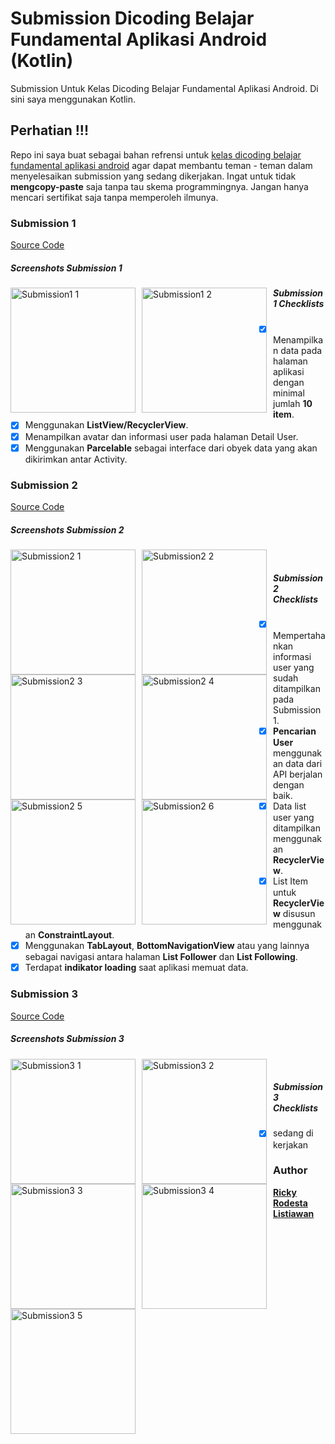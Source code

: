 ﻿# Submission Dicoding Belajar Fundamental Aplikasi Android (Kotlin)
Submission Untuk Kelas Dicoding Belajar Fundamental Aplikasi Android. Di sini saya menggunakan Kotlin.

## Perhatian !!!
Repo ini saya buat sebagai bahan refrensi untuk  [kelas dicoding belajar fundamental aplikasi android](https://www.dicoding.com/academies/14) agar dapat membantu teman - teman dalam menyelesaikan submission yang sedang dikerjakan. Ingat untuk tidak <strong>mengcopy-paste</strong> saja tanpa tau skema programmingnya. Jangan hanya mencari sertifikat saja tanpa memperoleh ilmunya.

### Submission 1
[Source Code](https://github.com/rodesta2212/Submission_Dicoding_Belajar-Fundamental-Aplikasi-Android/tree/master/RodestaDicodingSubmission1)

##### Screenshots Submission 1
<img src="https://github.com/rodesta2212/Submission_Dicoding_Belajar-Fundamental-Aplikasi-Android/blob/master/screenshot/submission1_1.png"
     alt="Submission1 1"
     style="float: left; margin-right: 10px;"
     width="200" /> 
<img src="https://github.com/rodesta2212/Submission_Dicoding_Belajar-Fundamental-Aplikasi-Android/blob/master/screenshot/submission1_2.png"
     alt="Submission1 2"
     style="float: left; margin-right: 10px;"
     width="200" />
     
##### Submission 1 Checklists
- [x] Menampilkan data pada halaman aplikasi dengan minimal jumlah <strong>10 item</strong>.
- [x] Menggunakan <strong>ListView/RecyclerView</strong>.
- [x] Menampilkan avatar dan informasi user pada halaman </strong>Detail User</strong>.
- [x] Menggunakan <strong>Parcelable</strong> sebagai interface dari obyek data yang akan dikirimkan antar Activity.

### Submission 2
[Source Code](https://github.com/rodesta2212/Submission_Dicoding_Belajar-Fundamental-Aplikasi-Android/tree/master/RodestaDicodingSubmission2)

##### Screenshots Submission 2
<img src="https://github.com/rodesta2212/Submission_Dicoding_Belajar-Fundamental-Aplikasi-Android/blob/master/screenshot/submission2_1.png"
     alt="Submission2 1"
     style="float: left; margin-right: 10px;"
     width="200" />
<img src="https://github.com/rodesta2212/Submission_Dicoding_Belajar-Fundamental-Aplikasi-Android/blob/master/screenshot/submission2_2.png"
     alt="Submission2 2"
     style="float: left; margin-right: 10px;"
     width="200" />
 <img src="https://github.com/rodesta2212/Submission_Dicoding_Belajar-Fundamental-Aplikasi-Android/blob/master/screenshot/submission2_3.png"
     alt="Submission2 3"
     style="float: left; margin-right: 10px;"
     width="200" />
<img src="https://github.com/rodesta2212/Submission_Dicoding_Belajar-Fundamental-Aplikasi-Android/blob/master/screenshot/submission2_4.png"
     alt="Submission2 4"
     style="float: left; margin-right: 10px;"
     width="200" />	 
<img src="https://github.com/rodesta2212/Submission_Dicoding_Belajar-Fundamental-Aplikasi-Android/blob/master/screenshot/submission2_5.png"
     alt="Submission2 5"
     style="float: left; margin-right: 10px;"
     width="200" />
<img src="https://github.com/rodesta2212/Submission_Dicoding_Belajar-Fundamental-Aplikasi-Android/blob/master/screenshot/submission2_6.png"
     alt="Submission2 6"
     style="float: left; margin-right: 10px;"
     width="200" />
     
##### Submission 2 Checklists
- [x] Mempertahankan informasi user yang sudah ditampilkan pada Submission 1.
- [x] <strong>Pencarian User</strong> menggunakan data dari API berjalan dengan baik.
- [x] Data list user yang ditampilkan menggunakan <strong>RecyclerView</strong>.
- [x] List Item untuk <strong>RecyclerView</strong> disusun menggunakan <strong>ConstraintLayout</strong>.
- [x] Menggunakan <strong>TabLayout</strong>, <strong>BottomNavigationView</strong> atau yang lainnya sebagai navigasi antara halaman <strong>List Follower</strong> dan <strong>List Following</strong>.
- [x] Terdapat <strong>indikator loading</strong> saat aplikasi memuat data.

### Submission 3
[Source Code](https://github.com/rodesta2212/Submission_Dicoding_Belajar-Fundamental-Aplikasi-Android/tree/master/RodestaDicodingSubmission3)

##### Screenshots Submission 3
<img src="https://github.com/rodesta2212/Submission_Dicoding_Belajar-Fundamental-Aplikasi-Android/blob/master/screenshot/submission3_1.png"
     alt="Submission3 1"
     style="float: left; margin-right: 10px;"
     width="200" />
<img src="https://github.com/rodesta2212/Submission_Dicoding_Belajar-Fundamental-Aplikasi-Android/blob/master/screenshot/submission3_2.png"
     alt="Submission3 2"
     style="float: left; margin-right: 10px;"
     width="200" />
 <img src="https://github.com/rodesta2212/Submission_Dicoding_Belajar-Fundamental-Aplikasi-Android/blob/master/screenshot/submission3_3.png"
     alt="Submission3 3"
     style="float: left; margin-right: 10px;"
     width="200" />
<img src="https://github.com/rodesta2212/Submission_Dicoding_Belajar-Fundamental-Aplikasi-Android/blob/master/screenshot/submission3_4.png"
     alt="Submission3 4"
     style="float: left; margin-right: 10px;"
     width="200" />	 
<img src="https://github.com/rodesta2212/Submission_Dicoding_Belajar-Fundamental-Aplikasi-Android/blob/master/screenshot/submission3_5.png"
     alt="Submission3 5"
     style="float: left; margin-right: 10px;"
     width="200" />
     
##### Submission 3 Checklists
- [x] sedang di kerjakan

### Author
<strong>[Ricky Rodesta Listiawan](https://github.com/rodesta2212)</strong>
